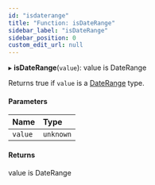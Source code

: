 ```yaml
---
id: "isdaterange"
title: "Function: isDateRange"
sidebar_label: "isDateRange"
sidebar_position: 0
custom_edit_url: null
---
```


▸ **isDateRange**(`value`): value is DateRange

Returns true if `value` is a [DateRange](../types/daterange.md) type.

#### Parameters

| Name | Type |
| :------ | :------ |
| `value` | `unknown` |

#### Returns

value is DateRange
